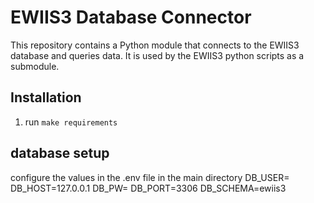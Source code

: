 # EWIIS3 Database Connector
This repository contains a Python module that connects to the EWIIS3 database and queries data.
It is used by the EWIIS3 python scripts as a submodule.

## Installation
1. run `make requirements`

## database setup
configure the values in the .env file in the main directory
DB_USER=<user>
DB_HOST=127.0.0.1
DB_PW=<password>
DB_PORT=3306
DB_SCHEMA=ewiis3
